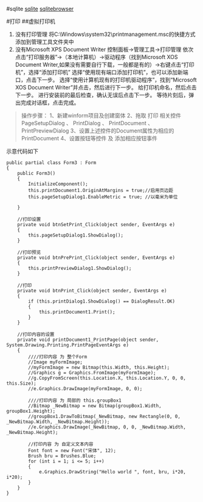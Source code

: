 #sqlite
[sqlite](http://system.data.sqlite.org/index.html/doc/trunk/www/downloads.wiki)
[sqlitebrowser](http://sqlitebrowser.org/)

#打印
##虚拟打印机
1. 没有打印管理
	将C:\Windows\system32\printmanagement.msc的快捷方式添加到管理工具文件夹中
2. 没有Microsoft XPS Document Writer
	控制面板->管理工具->打印管理
	依次点击“打印服务器”→（本地计算机）→驱动程序（找到Microsoft XOS Document Writer,如果没有需要自行下载，一般都是有的）→右键点击“打印机”，选择“添加打印机”
	选择“使用现有端口添加打印机”，也可以添加新端口，点击下一步。
	选择“使用计算机现有的打印机驱动程序”，找到“Microsoft XOS Document Writer”并点击，然后进行下一步。
	给打印机命名，然后点击下一步。
	进行安装前的最后检查，确认无误后点击下一步。
	等待片刻后，弹出完成对话框，点击完成。

 
> 操作步骤：
1、新建winform项目及创建窗体
2、拖取 打印 相关控件
   PageSetupDialog 、 PrintDialog 、 PrintDocument 、PrintPreviewDialog
3、设置上述控件的Document属性为相应的PrintDocument
4、设置按钮等控件 及 添加相应按钮事件

示意代码如下

	public partial class Form3 : Form  
	{  
	    public Form3()  
	    {  
	        InitializeComponent();  
	        this.printDocument1.OriginAtMargins = true;//启用页边距  
	        this.pageSetupDialog1.EnableMetric = true; //以毫米为单位  
	  
	    }  
	  
	    //打印设置  
	    private void btnSetPrint_Click(object sender, EventArgs e)  
	    {  
	        this.pageSetupDialog1.ShowDialog();   
	    }  
	  
	    //打印预览  
	    private void btnPrePrint_Click(object sender, EventArgs e)  
	    {  
	        this.printPreviewDialog1.ShowDialog();   
	    }  
	  
	    //打印  
	    private void btnPrint_Click(object sender, EventArgs e)  
	    {  
	        if (this.printDialog1.ShowDialog() == DialogResult.OK)  
	        {  
	            this.printDocument1.Print();  
	        }  
	    }  
	  
	    //打印内容的设置  
	    private void printDocument1_PrintPage(object sender, System.Drawing.Printing.PrintPageEventArgs e)  
	    {                          
	        ////打印内容 为 整个Form  
	        //Image myFormImage;  
	        //myFormImage = new Bitmap(this.Width, this.Height);  
	        //Graphics g = Graphics.FromImage(myFormImage);  
	        //g.CopyFromScreen(this.Location.X, this.Location.Y, 0, 0, this.Size);  
	        //e.Graphics.DrawImage(myFormImage, 0, 0);  
	  
	        ////打印内容 为 局部的 this.groupBox1  
	        //Bitmap _NewBitmap = new Bitmap(groupBox1.Width, groupBox1.Height);  
	        //groupBox1.DrawToBitmap(_NewBitmap, new Rectangle(0, 0, _NewBitmap.Width, _NewBitmap.Height));  
	        //e.Graphics.DrawImage(_NewBitmap, 0, 0, _NewBitmap.Width, _NewBitmap.Height);   
	  
	        //打印内容 为 自定义文本内容   
	        Font font = new Font("宋体", 12);  
	        Brush bru = Brushes.Blue;   
	        for (int i = 1; i <= 5; i++)  
	        {  
	            e.Graphics.DrawString("Hello world ", font, bru, i*20, i*20);  
	        }  
	    }  
	}  
 
